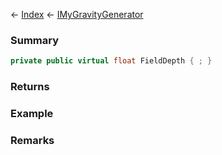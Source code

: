 ← [Index](Api-Index) ← [IMyGravityGenerator](SpaceEngineers.Game.ModAPI.Ingame.IMyGravityGenerator)

### Summary

```csharp
private public virtual float FieldDepth { ; }
```

### Returns

### Example

### Remarks

